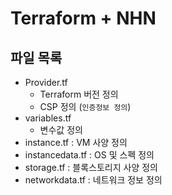 # Terraform + NHN

## 파일 목록

- Provider.tf
  - Terraform 버전 정의
  - CSP 정의 (`인증정보 정의`)
- variables.tf
  - 변수값 정의
- instance.tf : VM 사양 정의
- instancedata.tf : OS 및 스펙 정의
- storage.tf : 블록스토리지 사양 정의
- networkdata.tf : 네트워크 정보 정의